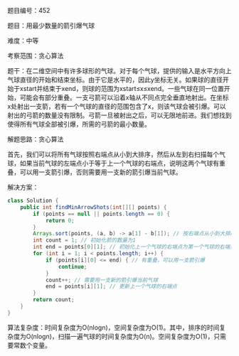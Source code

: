 题目编号：452

题目：用最少数量的箭引爆气球

难度：中等

考察范围：贪心算法

题干：在二维空间中有许多球形的气球。对于每个气球，提供的输入是水平方向上气球直径的开始和结束坐标。由于它是水平的，因此y坐标无关。如果球的直径开始于xstart并结束于xend，则球的范围为xstart≤x≤xend。一些气球在同一位置开始，可能会有部分重叠。一支弓箭可以沿着x轴从不同点完全垂直地射出。在坐标x处射出一支箭，若有一个气球的直径的范围包含了x，则该气球会被引爆。可以射出的弓箭的数量没有限制。弓箭一旦被射出之后，可以无限地前进。我们想找到使得所有气球全部被引爆，所需的弓箭的最小数量。

解题思路：贪心算法

首先，我们可以将所有气球按照右端点从小到大排序，然后从左到右扫描每个气球，如果当前气球的左端点小于等于上一个气球的右端点，说明这两个气球有重叠，可以用一支箭引爆，否则需要用一支新的箭引爆当前气球。

解决方案：

```java
class Solution {
    public int findMinArrowShots(int[][] points) {
        if (points == null || points.length == 0) {
            return 0;
        }
        Arrays.sort(points, (a, b) -> a[1] - b[1]); // 按右端点从小到大排序
        int count = 1; // 初始化箭的数量为1
        int end = points[0][1]; // 初始化上一个气球的右端点为第一个气球的右端点
        for (int i = 1; i < points.length; i++) {
            if (points[i][0] <= end) { // 有重叠，可以用一支箭引爆
                continue;
            }
            count++; // 需要用一支新的箭引爆当前气球
            end = points[i][1]; // 更新上一个气球的右端点
        }
        return count;
    }
}
```

算法复杂度：时间复杂度为O(nlogn)，空间复杂度为O(1)。其中，排序的时间复杂度为O(nlogn)，扫描一遍气球的时间复杂度为O(n)。空间复杂度为O(1)，只需要常数个变量。
